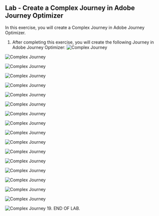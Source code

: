 ## Lab - Create a Complex Journey in Adobe Journey Optimizer

In this exercise, you will create a Complex Journey in Adobe Journey Optimizer.

1.  After completing this exercise, you will create the following Journey in Adobe Journey Optimizer:
![Complex Journey](https://github.com/adobe-dss-aep/ajo-handson-labs/blob/651011282df7ba12c4b26dd44547310d060ad276/0.%20Images/Complex_Journey_1.png)


![Complex Journey](https://github.com/adobe-dss-aep/ajo-handson-labs/blob/651011282df7ba12c4b26dd44547310d060ad276/0.%20Images/Complex_Journey_2.png)

![Complex Journey](https://github.com/adobe-dss-aep/ajo-handson-labs/blob/651011282df7ba12c4b26dd44547310d060ad276/0.%20Images/Complex_Journey_3.png)

![Complex Journey](https://github.com/adobe-dss-aep/ajo-handson-labs/blob/651011282df7ba12c4b26dd44547310d060ad276/0.%20Images/Complex_Journey_4.png)

![Complex Journey](https://github.com/adobe-dss-aep/ajo-handson-labs/blob/651011282df7ba12c4b26dd44547310d060ad276/0.%20Images/Complex_Journey_5.png)

![Complex Journey](https://github.com/adobe-dss-aep/ajo-handson-labs/blob/651011282df7ba12c4b26dd44547310d060ad276/0.%20Images/Complex_Journey_6.png)

![Complex Journey](https://github.com/adobe-dss-aep/ajo-handson-labs/blob/651011282df7ba12c4b26dd44547310d060ad276/0.%20Images/Complex_Journey_7.png)

![Complex Journey](https://github.com/adobe-dss-aep/ajo-handson-labs/blob/651011282df7ba12c4b26dd44547310d060ad276/0.%20Images/Complex_Journey_8.png)

![Complex Journey](https://github.com/adobe-dss-aep/ajo-handson-labs/blob/651011282df7ba12c4b26dd44547310d060ad276/0.%20Images/Complex_Journey_9.png)

![Complex Journey](https://github.com/adobe-dss-aep/ajo-handson-labs/blob/651011282df7ba12c4b26dd44547310d060ad276/0.%20Images/Complex_Journey_10.png)

![Complex Journey](https://github.com/adobe-dss-aep/ajo-handson-labs/blob/651011282df7ba12c4b26dd44547310d060ad276/0.%20Images/Complex_Journey_11.png)

![Complex Journey](https://github.com/adobe-dss-aep/ajo-handson-labs/blob/651011282df7ba12c4b26dd44547310d060ad276/0.%20Images/Complex_Journey_12.png)

![Complex Journey](https://github.com/adobe-dss-aep/ajo-handson-labs/blob/651011282df7ba12c4b26dd44547310d060ad276/0.%20Images/Complex_Journey_13.png)

![Complex Journey](https://github.com/adobe-dss-aep/ajo-handson-labs/blob/651011282df7ba12c4b26dd44547310d060ad276/0.%20Images/Complex_Journey_14.png)

![Complex Journey](https://github.com/adobe-dss-aep/ajo-handson-labs/blob/651011282df7ba12c4b26dd44547310d060ad276/0.%20Images/Complex_Journey_15.png)

![Complex Journey](https://github.com/adobe-dss-aep/ajo-handson-labs/blob/651011282df7ba12c4b26dd44547310d060ad276/0.%20Images/Complex_Journey_16.png)

![Complex Journey](https://github.com/adobe-dss-aep/ajo-handson-labs/blob/651011282df7ba12c4b26dd44547310d060ad276/0.%20Images/Complex_Journey_17.png)

![Complex Journey](https://github.com/adobe-dss-aep/ajo-handson-labs/blob/651011282df7ba12c4b26dd44547310d060ad276/0.%20Images/Complex_Journey_18.png)
19.  END OF LAB.
